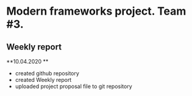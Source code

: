 # Modern frameworks project. Team #3.

## Weekly report 
**10.04.2020 ** 
- created github repository
- created Weekly report
- uploaded project proposal file to git repository